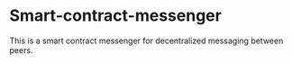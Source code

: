 # Smart-contract-messenger
This is a smart contract messenger for decentralized messaging between peers.
